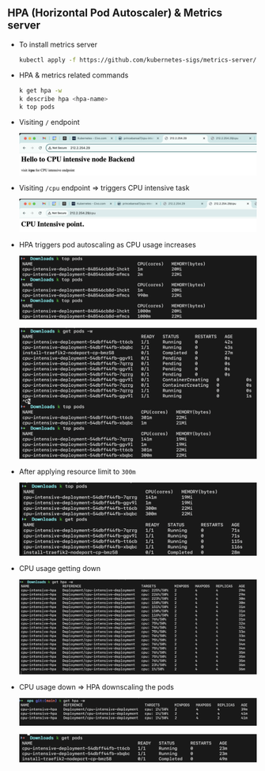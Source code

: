 ## HPA (Horizontal Pod Autoscaler) & Metrics server

- To install metrics server
  ```sh
  kubectl apply -f https://github.com/kubernetes-sigs/metrics-server/releases/latest/download/components.yaml
  ```
- HPA & metrics related commands
  ```sh
  k get hpa -w
  k describe hpa <hpa-name>
  k top pods
  ```
- Visiting `/` endpoint
  
    ![demo](images/image-1.png)

- Visiting `/cpu` endpoint => triggers CPU intensive task
  
    ![demo](images/image-2.png)

- HPA triggers pod autoscaling as CPU usage increases
  
    ![demo](images/image.png)
  
    ![demo](images/image-4.png)

- After applying resource limit to `300m`
  
    ![demo](images/image-6.png)

- CPU usage getting down
  
    ![demo](images/image-5.png)
  

- CPU usage down => HPA downscaling the pods
  
    ![demo](images/image-7.png)
  
    ![demo](images/image-8.png)